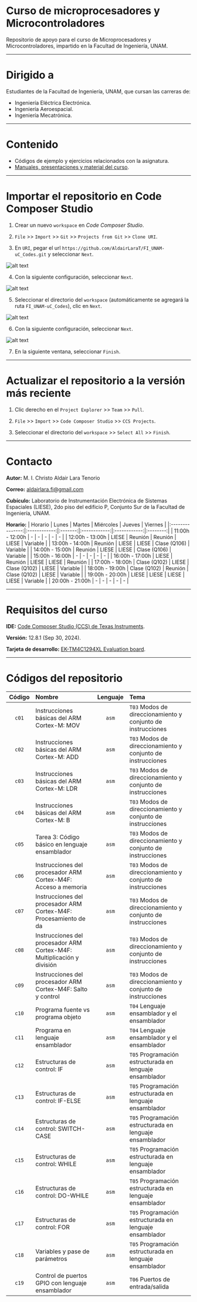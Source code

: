 # Curso de microprocesadores y Microcontroladores
Repositorio de apoyo para el curso de Microprocesadores y Microcontroladores, impartido en la Facultad de Ingeniería, UNAM.

---
# Dirigido a
Estudiantes de la Facultad de Ingeniería, UNAM, que cursan las carreras de:
- Ingeniería Eléctrica Electrónica.
- Ingeniería Aeroespacial.
- Ingeniería Mecatrónica.

---
# Contenido
- Códigos de ejemplo y ejercicios relacionados con la asignatura.
- [Manuales, presentaciones y material del curso](MATERIAL.md).

---
# Importar el repositorio en Code Composer Studio

1. Crear un nuevo `workspace` en *Code Composer Studio*.

2. `File` >> `Import` >> `Git` >> `Projects from Git` >> `Clone URI`.

3. En `URI`, pegar el url `https://github.com/AldairLaraT/FI_UNAM-uC_Codes.git` y seleccionar `Next`.

![alt text](Images/SourceGitRepository.png)

4. Con la siguiente configuración, seleccionar `Next`.

![alt text](Images/BranchSelection.png)

5. Seleccionar el directorio del `workspace` (automáticamente se agregará la ruta `FI_UNAM-uC_Codes`), clic en `Next`.

![alt text](Images/LocalDestination.png)

6. Con la siguiente configuración, seleccionar `Next`.

![alt text](Images/WizardToUseForProjects.png)

7. En la siguiente ventana, seleccionar `Finish`.

---
# Actualizar el repositorio a la versión más reciente
1. Clic derecho en el `Project Explorer` >> `Team` >> `Pull`.

2. `File` >> `Import` >> `Code Composer Studio` >> `CCS Projects`.

3. Seleccionar el directorio del `workspace` >> `Select All` >> `Finish`.

---
# Contacto
**Autor:** M. I. Christo Aldair Lara Tenorio

**Correo:** aldairlara.fi@gmail.com

**Cubículo:** Laboratorio de Instrumentación Electrónica de Sistemas Espaciales (LIESE), 2do piso del edificio P, Conjunto Sur de la Facultad de Ingeniería, UNAM.

**Horario:**
| Horario         |    Lunes     | Martes  |  Miércoles   |    Jueves    | Viernes  |
|:---------------:|:------------:|:-------:|:------------:|:------------:|:--------:|
| 11:00h - 12:00h | -            | -       | -            | -            | -        |
| 12:00h - 13:00h | LIESE        | Reunión | Reunión      | LIESE        | Variable |
| 13:00h - 14:00h | Reunión      | LIESE   | LIESE        | Clase (Q106) | Variable |
| 14:00h - 15:00h | Reunión      | LIESE   | LIESE        | Clase (Q106) | Variable |
| 15:00h - 16:00h | -            | -       | -            | -            | -        |
| 16:00h - 17:00h | LIESE        | Reunión | LIESE        | LIESE        | Reunión  |
| 17:00h - 18:00h | Clase (Q102) | LIESE   | Clase (Q102) | LIESE        | Variable |
| 18:00h - 19:00h | Clase (Q102) | Reunión | Clase (Q102) | LIESE        | Variable |
| 19:00h - 20:00h | LIESE        | LIESE   | LIESE        | LIESE        | Variable |
| 20:00h - 21:00h | -            | -       | -            | -            | -        |

---
# Requisitos del curso
**IDE:** [Code Composer Studio (CCS) de Texas Instruments](https://www.ti.com/tool/download/CCSTUDIO/12.8.1).

**Versión:** 12.8.1 (Sep 30, 2024).

**Tarjeta de desarrollo:** [EK-TM4C1294XL Evaluation board](https://www.ti.com/tool/EK-TM4C1294XL).

---
# Códigos del repositorio
| Código | Nombre                                                                   | Lenguaje | Tema                                                           |
|:------:|:-------------------------------------------------------------------------|:--------:|:---------------------------------------------------------------|
| `c01`  | Instrucciones básicas del ARM Cortex-M: MOV                              | `asm`    | `T03` Modos de direccionamiento y conjunto de instrucciones    |
| `c02`  | Instrucciones básicas del ARM Cortex-M: ADD                              | `asm`    | `T03` Modos de direccionamiento y conjunto de instrucciones    |
| `c03`  | Instrucciones básicas del ARM Cortex-M: LDR                              | `asm`    | `T03` Modos de direccionamiento y conjunto de instrucciones    |
| `c04`  | Instrucciones básicas del ARM Cortex-M: B                                | `asm`    | `T03` Modos de direccionamiento y conjunto de instrucciones    |
| `c05`  | Tarea 3: Código básico en lenguaje ensamblador                           | `asm`    | `T03` Modos de direccionamiento y conjunto de instrucciones    |
| `c06`  | Instrucciones del procesador ARM Cortex-M4F: Acceso a memoria            | `asm`    | `T03` Modos de direccionamiento y conjunto de instrucciones    |
| `c07`  | Instrucciones del procesador ARM Cortex-M4F: Procesamiento de da         | `asm`    | `T03` Modos de direccionamiento y conjunto de instrucciones    |
| `c08`  | Instrucciones del procesador ARM Cortex-M4F: Multiplicación y división   | `asm`    | `T03` Modos de direccionamiento y conjunto de instrucciones    |
| `c09`  | Instrucciones del procesador ARM Cortex-M4F: Salto y control             | `asm`    | `T03` Modos de direccionamiento y conjunto de instrucciones    |
| `c10`  | Programa fuente vs programa objeto                                       | `asm`    | `T04` Lenguaje ensamblador y el ensamblador                    |
| `c11`  | Programa en lenguaje ensamblador                                         | `asm`    | `T04` Lenguaje ensamblador y el ensamblador                    |
| `c12`  | Estructuras de control: IF                                               | `asm`    | `T05` Programación estructurada en lenguaje ensamblador        |
| `c13`  | Estructuras de control: IF-ELSE                                          | `asm`    | `T05` Programación estructurada en lenguaje ensamblador        |
| `c14`  | Estructuras de control: SWITCH-CASE                                      | `asm`    | `T05` Programación estructurada en lenguaje ensamblador        |
| `c15`  | Estructuras de control: WHILE                                            | `asm`    | `T05` Programación estructurada en lenguaje ensamblador        |
| `c16`  | Estructuras de control: DO-WHILE                                         | `asm`    | `T05` Programación estructurada en lenguaje ensamblador        |
| `c17`  | Estructuras de control: FOR                                              | `asm`    | `T05` Programación estructurada en lenguaje ensamblador        |
| `c18`  | Variables y pase de parámetros                                           | `asm`    | `T05` Programación estructurada en lenguaje ensamblador        |
| `c19`  | Control de puertos GPIO con lenguaje ensamblador                         | `asm`    | `T06` Puertos de entrada/salida                                |
